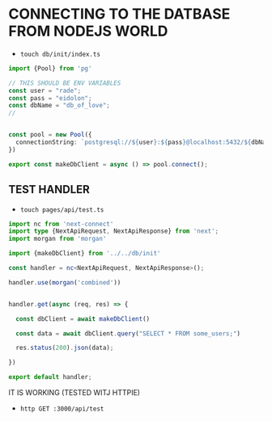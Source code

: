 # CONNECTING TO THE DATBASE FROM NODEJS WORLD

- `touch db/init/index.ts`

```ts
import {Pool} from 'pg'

// THIS SHOULD BE ENV VARIABLES
const user = "rade";
const pass = "eidolon";
const dbName = "db_of_love";
// 


const pool = new Pool({
  connectionString: `postgresql://${user}:${pass}@localhost:5432/${dbName}`
})

export const makeDbClient = async () => pool.connect(); 
```

## TEST HANDLER

- `touch pages/api/test.ts`

```ts
import nc from 'next-connect'
import type {NextApiRequest, NextApiResponse} from 'next';
import morgan from 'morgan'

import {makeDbClient} from '../../db/init'

const handler = nc<NextApiRequest, NextApiResponse>();

handler.use(morgan('combined'))


handler.get(async (req, res) => {

  const dbClient = await makeDbClient()

  const data = await dbClient.query("SELECT * FROM some_users;")

  res.status(200).json(data);

})

export default handler;
```

IT IS WORKING (TESTED WITJ HTTPIE)

- `http GET :3000/api/test`
